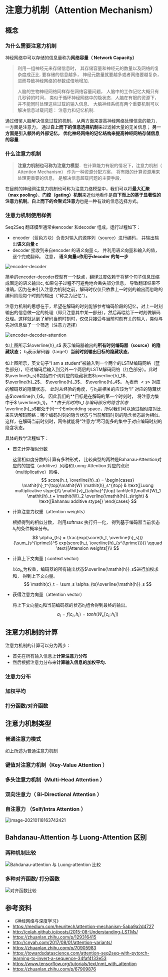# 注意力机制（Attention Mechanism）

## 概念

### 为什么需要注意力机制

神经网络中可以存储的信息量称为**网络容量（ Network Capacity）**  

> 利用一组神经元来存储信息时， 其存储容量和神经元的数量以及网络的复杂度成正比.  要存储的信息越多， 神经元数量就要越多或者网络要越复杂， 进而导致神经网络的参数成倍地增加．
>
> 人脑的生物神经网络同样存在网络容量问题， 人脑中的工作记忆大概只有几秒钟的时间， 类似于循环神经网络中的隐状态．人脑在有限的资源下， 并不能同时处理这些过载的输入信息． 大脑神经系统有两个重要机制可以解决信息过载问题： 注意力和记忆机制.    

通过借鉴人脑解决信息过载的机制， 从两方面来提高神经网络处理信息的能力． 一方面是注意力， 通过**自上而下的信息选择机制**来过滤掉大量的无关信息； **另一方面是引入额外的外部记忆， 优化神经网络的记忆结构来提高神经网络存储信息的容量**. 

### 什么注意力机制

>  **注意力机制也可称为注意力模型**．在计算能力有限的情况下，注意力机制（ Attention Mechanism） 作为一种资源分配方案， 将有限的计算资源用来处理更重要的信息， 是解决信息超载问题的主要手段． 

在目前的神经网注意力机制也可称为注意力络模型中，我们可以将**最大汇聚（max pooling）**、**门控（gating）机制**来近似地看作是**自下而上的基于显著性的注意力机制**。**自上而下的会聚式注意力**也是一种有效的信息选择方式。

### 注意力机制使用样例

Seq2Seq 翻译模型通常由encoder 和decoder 组成，运行过程如下：

*  encoder（蓝色方块）负责对输入的源序列（source）进行编码， 并输出输出**语义向量 c**
*  decoder 接收到来自encoder 的语义向量 c， 并利用语义向量和输入的值， 逐个完成翻译。 注意， **语义向量c作用于decoder 的每一步**

![encoder-decoder](../graph/image-20210118174602612.png)

简单的encoder-decoder模型有一个缺点，翻译过度依赖于将整个句子信息压缩成固定的语义输出c, 如果句子过程不可避免地会丢失部分信息， 导致翻译结果不准确。因为在未引入注意力机制之前，解码时仅仅只依靠上一时刻的输出而忽略的编码阶段每个时刻的输出（“称之为记忆”）。

注意力机制的思想在于，希望在解码的时刻能够参考编码阶段的记忆，对上一时刻输出的信息做一定的处理（即只注意其中某一部分），然后再喂给下一时刻做解码处理。这样就达到了解码当前时刻时，仅仅只接受与当前时刻有关的输入，类似与先对信息做了一个筛选（注意力选择）

![encoder-decoder-attention](../graph/image-20210118174155432.png)

如上图所示$\overline{h}_s$ 表示编码器输出的**所有时刻编码器（source）的隐藏状态**； $h_t$表示解码器（target）**当前时刻输出目标的隐藏状态**。

如上图所示，英文句子“I am a student”被输入到一个两个的LSTM编码网络（蓝色部分），经过编码后输入到另外一个两层的LSTM解码网络（红色部分）。此时$\overline{h_s}$包括四个词对应的隐藏状态$\overline{h}_1$、$\overline{h}_2$、 $\overline{h}_3$、 $\overline{h}_4$。 $h_t$表示 $<s>$ 对应的解码器的隐藏状态， 此时从经验的角度，与$h_t$最相关的应该为“I” 对应的隐藏状态$\overline{h_1}$。 因此我们的**目标是在解码的第一个时刻时， 将注意力集中于$ \overline{h_1}$。**由于此时的$h_t$与编码部分的隐含状态$\overline{h}_s$都处于同一个Embedding space，所以我们可以通过相似度对比来告诉解码网络：哪个编码时刻的隐含状态与当前解码时刻的隐含状态最为相似。这样，在解码当前时刻时，网络就能将“注意力”尽可能多的集中于对应编码时刻的隐含状态。

具体的数学流程如下：

* 首先计算相似分数

  这里相似度分数的计算有多种形式， 比较典型的两种是Bahanau-Attention对应的的加性（additive）风格和Luong-Attention 对应的点积（multiplicative）风格、
  $$
  score(h_t, \overline{h}_s) = \begin{cases}
  \mathit{h}_t^{\top}\mathit{W} \mathit{h}_s^{\top} & \text{[Luong multiplicative stype]}\\
  \mathit{v}_{\alpha}^{\top} tanh\left(\mathit{W}_1 \mathit{h}_t + \mathit{W}_2 \overline{\mathit{h}}_s\right) & \text{[Bahanau additive stype]}
  \end{cases}
  $$
   

* 计算注意力权重（attention weights）

  根据得到的相似分数， 利用softmax 执行归一化， 得到基于编码器当前状态$\mathit{h}_t$的条件概率分布。
  $$
  \alpha_{ts} =
  \frac{exp(score(h_t, \overline{h}_s))}{\sum_{s^{\prime}}^S exp(score(h_t, \overline{h}_{s^{\prime}}))}       \qquad \text{[Attension weights]}\\
  $$
  

* 计算上下文向量 ( context vector)

  以$\alpha_{ts}$为权重，编码器的所有输出状态$\overline{\mathit{h}}_s$进行加权求和， 得到上下文向量。
  $$
  \mathit{c}_t = \sum_s \alpha_{ts}\overline{\mathit{h}}_s
  $$

* 获得注意力向量（attention vector）

  将上下文向量$\mathit{c}_t$和当前编码器的状态$h_t$组合得到最终的输出。
  $$
  \mathit{a}_t = f(\mathit{c}_t, \mathit{h}_t) = tanh(\mathit{W}_c[\mathit{c}_t;\mathit{h}_t])
  $$

## 注意力机制的计算

注意力机制的计算可以分为两步： 

* 首先在所有输入信息上**计算注意力分布**
*  然后根据注意力分布来**计算输入信息的加权平均**．  

### 注意力分布

### 加权平均

###  打分函数/对齐函数

## 注意力机制类型

### 普通注意力模式

如上所述为普通注意力机制

### 键值对注意力机制（Key-Value Attention  ）

### 多头注意力机制（Multi-Head Attention  ）

### 双向注意力（ Bi-Directional Attention  ）

### 自注意力 （Self/Intra Attention  ）

![image-20210118163742421](../graph/image-20210118163742421.png)

##  Bahdanau-Attention 与  Luong-Attention 区别

### 两种机制比较

![Bahdanau-attention 与 Luong-attention 比较](../graph/image-20210118164323814.png)

### 多种对齐函数/ 打分函数

![对齐函数比较](../graph/image-20210118164920824.png)

## 参考资料

* 《神经网络与深度学习》
* <https://medium.com/heuritech/attention-mechanism-5aba9a2d4727>
* <http://colah.github.io/posts/2015-08-Understanding-LSTMs/>
* <https://zhuanlan.zhihu.com/p/129316415>
* <http://cnyah.com/2017/08/01/attention-variants/>
* <https://zhuanlan.zhihu.com/p/70905983>
* <https://towardsdatascience.com/attention-seq2seq-with-pytorch-learning-to-invert-a-sequence-34faf4133e53>
* <https://www.tensorflow.org/tutorials/text/nmt_with_attention>
* <https://zhuanlan.zhihu.com/p/67909876>

